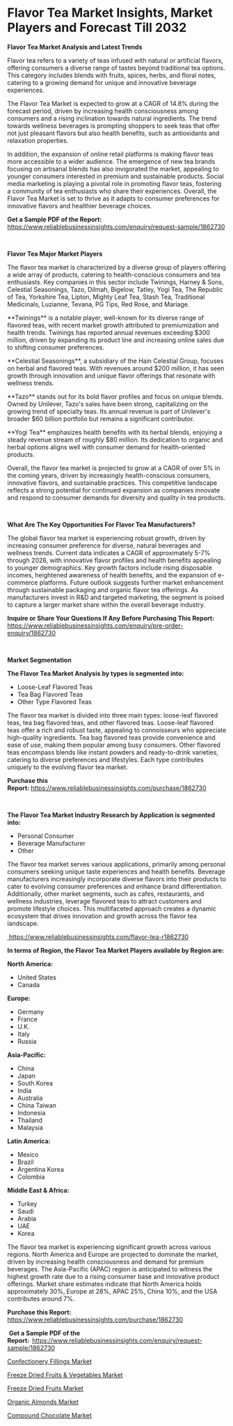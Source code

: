 <p><h1>Flavor Tea Market Insights, Market Players and Forecast Till 2032</h1></p><p><strong>Flavor Tea Market Analysis and Latest Trends</strong></p>
<p><p>Flavor tea refers to a variety of teas infused with natural or artificial flavors, offering consumers a diverse range of tastes beyond traditional tea options. This category includes blends with fruits, spices, herbs, and floral notes, catering to a growing demand for unique and innovative beverage experiences.</p><p>The Flavor Tea Market is expected to grow at a CAGR of 14.8% during the forecast period, driven by increasing health consciousness among consumers and a rising inclination towards natural ingredients. The trend towards wellness beverages is prompting shoppers to seek teas that offer not just pleasant flavors but also health benefits, such as antioxidants and relaxation properties.</p><p>In addition, the expansion of online retail platforms is making flavor teas more accessible to a wider audience. The emergence of new tea brands focusing on artisanal blends has also invigorated the market, appealing to younger consumers interested in premium and sustainable products. Social media marketing is playing a pivotal role in promoting flavor teas, fostering a community of tea enthusiasts who share their experiences. Overall, the Flavor Tea Market is set to thrive as it adapts to consumer preferences for innovative flavors and healthier beverage choices.</p></p>
<p><strong>Get a Sample PDF of the Report:&nbsp;</strong> <a href="https://www.reliablebusinessinsights.com/enquiry/request-sample/1862730?utm_campaign=60&utm_medium=2&utm_source=Github&utm_content=ia&utm_term=14022025&utm_id=flavor-tea">https://www.reliablebusinessinsights.com/enquiry/request-sample/1862730</a></p>
<p>&nbsp;</p>
<p><strong>Flavor Tea Major Market Players</strong></p>
<p><p>The flavor tea market is characterized by a diverse group of players offering a wide array of products, catering to health-conscious consumers and tea enthusiasts. Key companies in this sector include Twinings, Harney & Sons, Celestial Seasonings, Tazo, Dilmah, Bigelow, Tatley, Yogi Tea, The Republic of Tea, Yorkshire Tea, Lipton, Mighty Leaf Tea, Stash Tea, Traditional Medicinals, Luzianne, Tevana, PG Tips, Red Rose, and Mariage.</p><p>**Twinings** is a notable player, well-known for its diverse range of flavored teas, with recent market growth attributed to premiumization and health trends. Twinings has reported annual revenues exceeding $300 million, driven by expanding its product line and increasing online sales due to shifting consumer preferences.</p><p>**Celestial Seasonings**, a subsidiary of the Hain Celestial Group, focuses on herbal and flavored teas. With revenues around $200 million, it has seen growth through innovation and unique flavor offerings that resonate with wellness trends.</p><p>**Tazo** stands out for its bold flavor profiles and focus on unique blends. Owned by Unilever, Tazo's sales have been strong, capitalizing on the growing trend of specialty teas. Its annual revenue is part of Unilever's broader $60 billion portfolio but remains a significant contributor.</p><p>**Yogi Tea** emphasizes health benefits with its herbal blends, enjoying a steady revenue stream of roughly $80 million. Its dedication to organic and herbal options aligns well with consumer demand for health-oriented products.</p><p>Overall, the flavor tea market is projected to grow at a CAGR of over 5% in the coming years, driven by increasingly health-conscious consumers, innovative flavors, and sustainable practices. This competitive landscape reflects a strong potential for continued expansion as companies innovate and respond to consumer demands for diversity and quality in tea products.</p></p>
<p>&nbsp;</p>
<p><strong>What Are The Key Opportunities For Flavor Tea Manufacturers?</strong></p>
<p><p>The global flavor tea market is experiencing robust growth, driven by increasing consumer preference for diverse, natural beverages and wellness trends. Current data indicates a CAGR of approximately 5-7% through 2028, with innovative flavor profiles and health benefits appealing to younger demographics. Key growth factors include rising disposable incomes, heightened awareness of health benefits, and the expansion of e-commerce platforms. Future outlook suggests further market enhancement through sustainable packaging and organic flavor tea offerings. As manufacturers invest in R&D and targeted marketing, the segment is poised to capture a larger market share within the overall beverage industry.</p></p>
<p><strong>Inquire or Share Your Questions If Any Before Purchasing This Report:</strong> <a href="https://www.reliablebusinessinsights.com/enquiry/pre-order-enquiry/1862730?utm_campaign=60&utm_medium=2&utm_source=Github&utm_content=ia&utm_term=14022025&utm_id=flavor-tea">https://www.reliablebusinessinsights.com/enquiry/pre-order-enquiry/1862730</a></p>
<p>&nbsp;</p>
<p><strong>Market Segmentation</strong></p>
<p><strong>The Flavor Tea Market Analysis by types is segmented into:</strong></p>
<p><ul><li>Loose-Leaf Flavored Teas</li><li>Tea Bag Flavored Teas</li><li>Other Type Flavored Teas</li></ul></p>
<p><p>The flavor tea market is divided into three main types: loose-leaf flavored teas, tea bag flavored teas, and other flavored teas. Loose-leaf flavored teas offer a rich and robust taste, appealing to connoisseurs who appreciate high-quality ingredients. Tea bag flavored teas provide convenience and ease of use, making them popular among busy consumers. Other flavored teas encompass blends like instant powders and ready-to-drink varieties, catering to diverse preferences and lifestyles. Each type contributes uniquely to the evolving flavor tea market.</p></p>
<p><strong>Purchase this Report:&nbsp;</strong><a href="https://www.reliablebusinessinsights.com/purchase/1862730?utm_campaign=60&utm_medium=2&utm_source=Github&utm_content=ia&utm_term=14022025&utm_id=flavor-tea">https://www.reliablebusinessinsights.com/purchase/1862730</a></p>
<p>&nbsp;</p>
<p><strong>The Flavor Tea Market Industry Research by Application is segmented into:</strong></p>
<p><ul><li>Personal Consumer</li><li>Beverage Manufacturer</li><li>Other</li></ul></p>
<p><p>The flavor tea market serves various applications, primarily among personal consumers seeking unique taste experiences and health benefits. Beverage manufacturers increasingly incorporate diverse flavors into their products to cater to evolving consumer preferences and enhance brand differentiation. Additionally, other market segments, such as cafes, restaurants, and wellness industries, leverage flavored teas to attract customers and promote lifestyle choices. This multifaceted approach creates a dynamic ecosystem that drives innovation and growth across the flavor tea landscape.</p></p>
<p><a href="https://www.reliablebusinessinsights.com/flavor-tea-r1862730?utm_campaign=60&utm_medium=2&utm_source=Github&utm_content=ia&utm_term=14022025&utm_id=flavor-tea">&nbsp;https://www.reliablebusinessinsights.com/flavor-tea-r1862730</a></p>
<p><strong>In terms of Region, the Flavor Tea Market Players available by Region are:</strong></p>
<p>
    <p> <strong> North America: </strong>
        <ul>
            <li>United States</li>
            <li>Canada</li>
        </ul>
        </p> 
    <p> <strong> Europe: </strong>
        <ul>
            <li>Germany</li>
            <li>France</li>
            <li>U.K.</li>
            <li>Italy</li>
            <li>Russia</li>
        </ul>
        </p> 
    <p> <strong> Asia-Pacific: </strong>
        <ul>
            <li>China</li>
            <li>Japan</li>
            <li>South Korea</li>
            <li>India</li>
            <li>Australia</li>
            <li>China Taiwan</li>
            <li>Indonesia</li>
            <li>Thailand</li>
            <li>Malaysia</li>
        </ul>
        </p> 
    <p> <strong> Latin America: </strong>
        <ul>
            <li>Mexico</li>
            <li>Brazil</li>
            <li>Argentina Korea</li>
            <li>Colombia</li>
        </ul>
        </p> 
    <p> <strong> Middle East & Africa: </strong>
        <ul>
            <li>Turkey</li>
            <li>Saudi</li>
            <li>Arabia</li>
            <li>UAE</li>
            <li>Korea</li>
        </ul>
    </p>
    </p>
<p><p>The flavor tea market is experiencing significant growth across various regions. North America and Europe are projected to dominate the market, driven by increasing health consciousness and demand for premium beverages. The Asia-Pacific (APAC) region is anticipated to witness the highest growth rate due to a rising consumer base and innovative product offerings. Market share estimates indicate that North America holds approximately 30%, Europe at 28%, APAC 25%, China 10%, and the USA contributes around 7%.</p></p>
<p><strong>Purchase this Report: </strong><a href="https://www.reliablebusinessinsights.com/purchase/1862730?utm_campaign=60&utm_medium=2&utm_source=Github&utm_content=ia&utm_term=14022025&utm_id=flavor-tea">https://www.reliablebusinessinsights.com/purchase/1862730</a></p>
<p>&nbsp;<strong>Get a Sample PDF of the Report:&nbsp;&nbsp;</strong><a href="https://www.reliablebusinessinsights.com/enquiry/request-sample/1862730?utm_campaign=60&utm_medium=2&utm_source=Github&utm_content=ia&utm_term=14022025&utm_id=flavor-tea">https://www.reliablebusinessinsights.com/enquiry/request-sample/1862730</a></p>
<p><strong></strong></p>
<p><p><a href="https://github.com/iceknahomi/Market-Research-Report-List-1/blob/main/confectionery-fillings-market.md?utm_campaign=60&utm_medium=2&utm_source=Github&utm_content=ia&utm_term=14022025&utm_id=flavor-tea">Confectionery Fillings Market</a></p><p><a href="https://github.com/bezdanteniz/Market-Research-Report-List-1/blob/main/freeze-dried-fruits-vegetables-market.md?utm_campaign=60&utm_medium=2&utm_source=Github&utm_content=ia&utm_term=14022025&utm_id=flavor-tea">Freeze Dried Fruits & Vegetables Market</a></p><p><a href="https://github.com/awalinfucci/Market-Research-Report-List-1/blob/main/freeze-dried-fruits-market.md?utm_campaign=60&utm_medium=2&utm_source=Github&utm_content=ia&utm_term=14022025&utm_id=flavor-tea">Freeze Dried Fruits Market</a></p><p><a href="https://github.com/sissalgamd/Market-Research-Report-List-1/blob/main/organic-almonds-market.md?utm_campaign=60&utm_medium=2&utm_source=Github&utm_content=ia&utm_term=14022025&utm_id=flavor-tea">Organic Almonds Market</a></p><p><a href="https://github.com/tjoensfibich/Market-Research-Report-List-1/blob/main/compound-chocolate-market.md?utm_campaign=60&utm_medium=2&utm_source=Github&utm_content=ia&utm_term=14022025&utm_id=flavor-tea">Compound Chocolate Market</a></p></p>